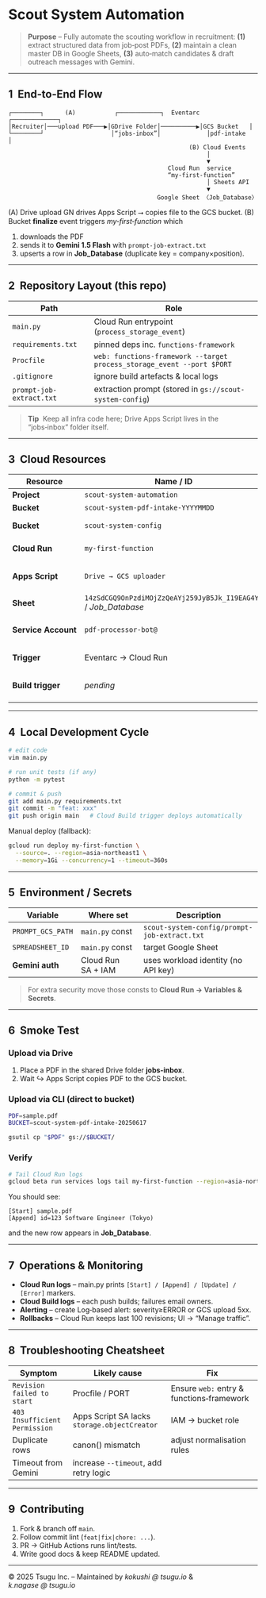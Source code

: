 # Scout System Automation

> **Purpose** – Fully automate the scouting workflow in recruitment: **(1)** extract structured data from job‑post PDFs, **(2)** maintain a clean master DB in Google Sheets, **(3)** auto‑match candidates & draft outreach messages with Gemini.

---

## 1  End‑to‑End Flow

```text
┌────────┐      (A)           ┌────────────┐  Eventarc  ┌─────────────┐
│Recruiter│───upload PDF───▶│GDrive Folder│──────────▶│GCS Bucket   │
└────────┘                   │“jobs‑inbox”│             │pdf‑intake   │
                                                   (B) Cloud Events
                                                        │
                                                        ▼
                                             Cloud Run  service
                                             “my‑first‑function”
                                                        │ Sheets API
                                                        ▼
                                          Google Sheet 〈Job_Database〉
```

(A) Drive upload GN drives Apps Script ⭢ copies file to the GCS bucket.
(B) Bucket **finalize** event triggers *my‑first‑function* which

1. downloads the PDF
2. sends it to **Gemini 1.5 Flash** with `prompt-job-extract.txt`
3. upserts a row in **Job\_Database** (duplicate key = company×position).

---

## 2  Repository Layout (this repo)

| Path                     | Role                                                                   |
| ------------------------ | ---------------------------------------------------------------------- |
| `main.py`                | Cloud Run entrypoint (`process_storage_event`)                         |
| `requirements.txt`       | pinned deps inc. `functions‑framework`                                 |
| `Procfile`               | `web: functions-framework --target process_storage_event --port $PORT` |
| `.gitignore`             | ignore build artefacts & local logs                                    |
| `prompt-job-extract.txt` | extraction prompt (stored in `gs://scout-system-config`)               |

> **Tip**  Keep all infra code here; Drive Apps Script lives in the “jobs‑inbox” folder itself.

---

## 3  Cloud Resources

| Resource            | Name / ID                                                        | Notes                                 |
| ------------------- | ---------------------------------------------------------------- | ------------------------------------- |
| **Project**         | `scout-system-automation`                                        |                                       |
| **Bucket**          | `scout-system-pdf-intake-YYYYMMDD`                               | Event source                          |
| **Bucket**          | `scout-system-config`                                            | stores prompt text, etc.              |
| **Cloud Run**       | `my-first-function`                                              | 1 GiB, concurrency 1                  |
| **Apps Script**     | `Drive → GCS uploader`                                           | runs in jobs‑inbox folder             |
| **Sheet**           | `14zSdCGQ9OnPzdiMOjZzQeAYj259JyB5Jk_I19EAG4Y8` / *Job\_Database* |                                       |
| **Service Account** | `pdf-processor-bot@`                                             | Cloud Run exec & GCS read             |
| **Trigger**         | Eventarc → Cloud Run                                             | GCS finalize event                    |
| **Build trigger**   | *pending*                                                        | GitHub push → Cloud Build → Cloud Run |

---

## 4  Local Development Cycle

```bash
# edit code
vim main.py

# run unit tests (if any)
python -m pytest

# commit & push
git add main.py requirements.txt
git commit -m "feat: xxx"
git push origin main   # Cloud Build trigger deploys automatically
```

Manual deploy (fallback):

```bash
gcloud run deploy my-first-function \
  --source=. --region=asia-northeast1 \
  --memory=1Gi --concurrency=1 --timeout=360s
```

---

## 5  Environment / Secrets

| Variable          | Where set          | Description                                  |
| ----------------- | ------------------ | -------------------------------------------- |
| `PROMPT_GCS_PATH` | `main.py` const    | `scout-system-config/prompt-job-extract.txt` |
| `SPREADSHEET_ID`  | `main.py` const    | target Google Sheet                          |
| **Gemini auth**   | Cloud Run SA + IAM | uses workload identity (no API key)          |

> For extra security move those consts to **Cloud Run → Variables & Secrets**.

---

## 6  Smoke Test

### Upload via Drive

1. Place a PDF in the shared Drive folder **jobs‑inbox**.
2. Wait ↪ Apps Script copies PDF to the GCS bucket.

### Upload via CLI (direct to bucket)

```bash
PDF=sample.pdf
BUCKET=scout-system-pdf-intake-20250617

gsutil cp "$PDF" gs://$BUCKET/
```

### Verify

```bash
# Tail Cloud Run logs
gcloud beta run services logs tail my-first-function --region=asia-northeast1
```

You should see:

```
[Start] sample.pdf
[Append] id=123 Software Engineer (Tokyo)
```

and the new row appears in **Job\_Database**.

---

## 7  Operations & Monitoring

* **Cloud Run logs** – main.py prints `[Start] / [Append] / [Update] / [Error]` markers.
* **Cloud Build logs** – each push builds; failures email owners.
* **Alerting** – create Log‑based alert: severity≥ERROR or GCS upload 5xx.
* **Rollbacks** – Cloud Run keeps last 100 revisions; UI → “Manage traffic”.

---

## 8  Troubleshooting Cheatsheet

| Symptom                       | Likely cause                                 | Fix                                       |
| ----------------------------- | -------------------------------------------- | ----------------------------------------- |
| `Revision failed to start`    | Procfile / PORT                              | Ensure `web:` entry & functions‑framework |
| `403 Insufficient Permission` | Apps Script SA lacks `storage.objectCreator` | IAM → bucket role                         |
| Duplicate rows                | canon() mismatch                             | adjust normalisation rules                |
| Timeout from Gemini           | increase `--timeout`, add retry logic        |                                           |

---

## 9  Contributing

1. Fork & branch off `main`.
2. Follow commit lint (`feat|fix|chore: ...`).
3. PR → GitHub Actions runs lint/tests.
4. Write good docs & keep README updated.

---

© 2025 Tsugu Inc. – Maintained by *kokushi @ tsugu.io* & *k.nagase @ tsugu.io*

